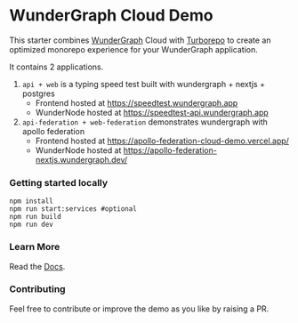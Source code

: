 # WunderGraph Cloud Demo

This starter combines [WunderGraph](https://wundergraph.com/) Cloud with [Turborepo](https://github.com/vercel/turbo) to create an optimized monorepo experience for your WunderGraph application.

It contains 2 applications.

1. `api + web` is a typing speed test built with wundergraph + nextjs + postgres
   - Frontend hosted at https://speedtest.wundergraph.app
   - WunderNode hosted at https://speedtest-api.wundergraph.app
2. `api-federation + web-federation` demonstrates wundergraph with apollo federation
   - Frontend hosted at https://apollo-federation-cloud-demo.vercel.app/
   - WunderNode hosted at https://apollo-federation-nextjs.wundergraph.dev/

### Getting started locally

```shell
npm install
npm run start:services #optional
npm run build
npm run dev
```

### Learn More

Read the [Docs](https://wundergraph.com/docs).

### Contributing

Feel free to contribute or improve the demo as you like by raising a PR.
